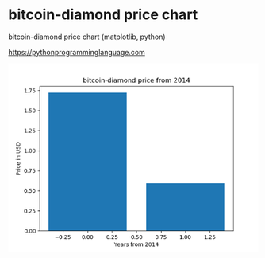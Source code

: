 # bitcoin-diamond price chart 

bitcoin-diamond price chart (matplotlib, python)

https://pythonprogramminglanguage.com

<img src='chart.png'>
